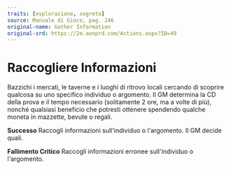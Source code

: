 ```yaml
---
traits: [esplorazione, segreto]
source: Manuale di Gioco, pag. 246
original-name: Gather Information
original-srd: https://2e.aonprd.com/Actions.aspx?ID=49
---
```


# Raccogliere Informazioni

Bazzichi i mercati, le taverne e i luoghi di ritrovo locali cercando di scoprire
qualcosa su uno specifico individuo o argomento. Il GM determina la CD della
prova e il tempo necessario (solitamente 2 ore, ma a volte di più), nonché
qualsiasi beneficio che potresti ottenere spendendo qualche moneta in mazzette,
bevute o regali.

**Successo** Raccogli informazioni sull'individuo o l'argomento. Il GM decide
quali.

**Fallimento Critico** Raccogli informazioni erronee sull'individuo o
l'argomento.
